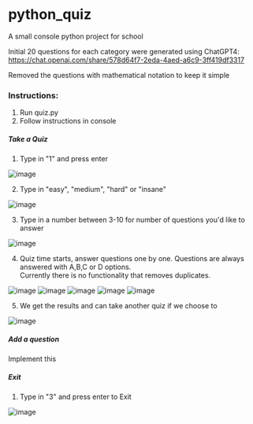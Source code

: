 # python_quiz

A small console python project for school

Initial 20 questions for each category were generated using ChatGPT4: https://chat.openai.com/share/578d64f7-2eda-4aed-a6c9-3ff419df3317

Removed the questions with mathematical notation to keep it simple

### Instructions:

1. Run quiz.py
2. Follow instructions in console

##### Take a Quiz

1. Type in "1" and press enter

![image](https://github.com/Palmgrenoskari/python_quiz/assets/62388905/88a43758-cce6-4de3-a8dd-15fcb5d3f5ec)

2. Type in "easy", "medium", "hard" or "insane"

![image](https://github.com/Palmgrenoskari/python_quiz/assets/62388905/d8706aa2-49f2-47be-a11c-401e5f8a5704)

3. Type in a number between 3-10 for number of questions you'd like to answer

![image](https://github.com/Palmgrenoskari/python_quiz/assets/62388905/76f0ad20-8f67-4c24-ad4e-44525a8377f0)

4. Quiz time starts, answer questions one by one. Questions are always answered with A,B,C or D options. </br>
Currently there is no functionality that removes duplicates.

![image](https://github.com/Palmgrenoskari/python_quiz/assets/62388905/875923f2-e50f-482b-9efb-62f6d11b9786)
![image](https://github.com/Palmgrenoskari/python_quiz/assets/62388905/24b257ba-8306-486d-a83d-24cd342cd5d6)
![image](https://github.com/Palmgrenoskari/python_quiz/assets/62388905/6c550af4-4ad8-4587-bfde-3433ce70007a)
![image](https://github.com/Palmgrenoskari/python_quiz/assets/62388905/0b1d580f-f7af-4cd9-b267-a5d5827db8d6)
![image](https://github.com/Palmgrenoskari/python_quiz/assets/62388905/8be59fc3-749c-4416-acab-26173b2c9f3b)

5. We get the results and can take another quiz if we choose to

![image](https://github.com/Palmgrenoskari/python_quiz/assets/62388905/d3b20de7-3cb0-463e-95dc-f523457c9c90)

##### Add a question

Implement this

##### Exit

1. Type in "3" and press enter to Exit

![image](https://github.com/Palmgrenoskari/python_quiz/assets/62388905/6f410be1-869b-45d2-8462-42430e383bd8)






